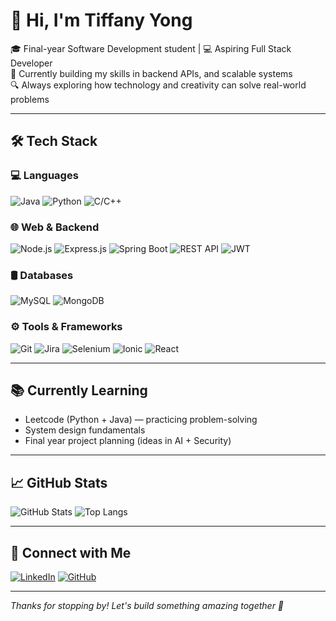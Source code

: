 # 👋 Hi, I'm Tiffany Yong

🎓 Final-year Software Development student | 💻 Aspiring Full Stack Developer  
🌱 Currently building my skills in backend APIs, and scalable systems  
🔍 Always exploring how technology and creativity can solve real-world problems  

---

## 🛠️ Tech Stack

### 💻 Languages  
![Java](https://img.shields.io/badge/Java-ED8B00?style=for-the-badge&logo=java&logoColor=white)  ![Python](https://img.shields.io/badge/Python-3776AB?style=for-the-badge&logo=python&logoColor=white)  ![C/C++](https://img.shields.io/badge/C%2FC%2B%2B-00599C?style=for-the-badge&logo=c%2B%2B&logoColor=white)

### 🌐 Web & Backend  
![Node.js](https://img.shields.io/badge/Node.js-339933?style=for-the-badge&logo=nodedotjs&logoColor=white)  ![Express.js](https://img.shields.io/badge/Express.js-000000?style=for-the-badge&logo=express&logoColor=white)  ![Spring Boot](https://img.shields.io/badge/Spring_Boot-6DB33F?style=for-the-badge&logo=springboot&logoColor=white)  ![REST API](https://img.shields.io/badge/REST_API-FF6F00?style=for-the-badge&logo=fastapi&logoColor=white)  ![JWT](https://img.shields.io/badge/JWT-000000?style=for-the-badge&logo=jsonwebtokens&logoColor=white)

### 🛢️ Databases  
![MySQL](https://img.shields.io/badge/MySQL-005C84?style=for-the-badge&logo=mysql&logoColor=white)  ![MongoDB](https://img.shields.io/badge/MongoDB-4EA94B?style=for-the-badge&logo=mongodb&logoColor=white)

### ⚙️ Tools & Frameworks  
![Git](https://img.shields.io/badge/Git-F05032?style=for-the-badge&logo=git&logoColor=white)  ![Jira](https://img.shields.io/badge/Jira-0052CC?style=for-the-badge&logo=jira&logoColor=white)  ![Selenium](https://img.shields.io/badge/Selenium-43B02A?style=for-the-badge&logo=selenium&logoColor=white)  ![Ionic](https://img.shields.io/badge/Ionic-3880FF?style=for-the-badge&logo=ionic&logoColor=white)  ![React](https://img.shields.io/badge/React-20232A?style=for-the-badge&logo=react&logoColor=61DAFB)

---

## 📚 Currently Learning

- Leetcode (Python + Java) — practicing problem-solving  
- System design fundamentals  
- Final year project planning (ideas in AI + Security)  

---

## 📈 GitHub Stats
![GitHub Stats](https://github-readme-stats.vercel.app/api?username=TiffanyYongNgikChee&show_icons=true&theme=default)
![Top Langs](https://github-readme-stats.vercel.app/api/top-langs/?username=TiffanyYongNgikChee&layout=compact)

---

## 🔗 Connect with Me

[![LinkedIn](https://img.shields.io/badge/LinkedIn-blue?style=for-the-badge&logo=linkedin&logoColor=white)](https://www.linkedin.com/in/tiffanyyong-ngikchee/)  [![GitHub](https://img.shields.io/badge/GitHub-100000?style=for-the-badge&logo=github&logoColor=white)](https://github.com/TiffanyYongNgikChee)

---

*Thanks for stopping by! Let's build something amazing together 🚀*
